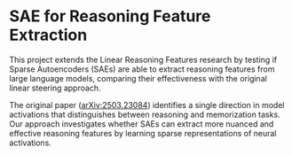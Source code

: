 # SAE for Reasoning Feature Extraction

This project extends the Linear Reasoning Features research by testing if Sparse Autoencoders (SAEs) are able to extract reasoning features from large language models, comparing their effectiveness with the original linear steering approach.

The original paper ([arXiv:2503.23084](https://arxiv.org/pdf/2503.23084)) identifies a single direction in model activations that distinguishes between reasoning and memorization tasks. Our approach investigates whether SAEs can extract more nuanced and effective reasoning features by learning sparse representations of neural activations.
